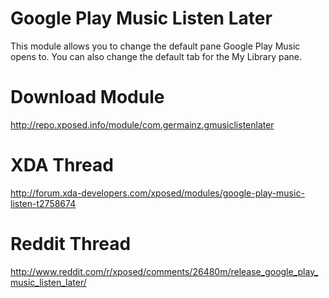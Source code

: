 Google Play Music Listen Later
==============================
This module allows you to change the default pane Google Play Music opens to.
You can also change the default tab for the My Library pane.

Download Module
===============
http://repo.xposed.info/module/com.germainz.gmusiclistenlater

XDA Thread
==========
http://forum.xda-developers.com/xposed/modules/google-play-music-listen-t2758674

Reddit Thread
=============
http://www.reddit.com/r/xposed/comments/26480m/release_google_play_music_listen_later/
